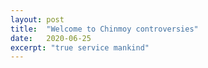 ```yaml
---
layout: post
title:  "Welcome to Chinmoy controversies"
date:   2020-06-25
excerpt: "true service mankind"
---
```

